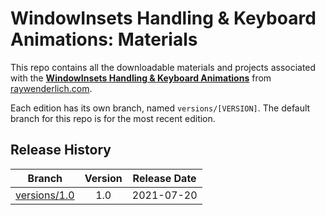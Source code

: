 # WindowInsets Handling & Keyboard Animations: Materials


This repo contains all the downloadable materials and projects associated with the **[**WindowInsets Handling & Keyboard Animations**](https://www.raywenderlich.com/21630989-windowinsets-handling-keyboard-animations)** from [raywenderlich.com](https://www.raywenderlich.com).

Each edition has its own branch, named `versions/[VERSION]`. The default branch for this repo is for the most recent edition.

## Release History

| Branch                                                                                  | Version | Release Date |
| --------------------------------------------------------------------------------------- |:-------:|:------------:|
| [versions/1.0](https://github.com/raywenderlich/video-whka-materials/tree/versions/1.0) | 1.0     | 2021-07-20   |
